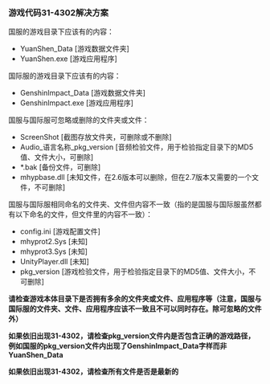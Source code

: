 ### 游戏代码31-4302解决方案

国服的游戏目录下应该有的内容：
- YuanShen_Data [游戏数据文件夹]
- YuanShen.exe [游戏应用程序]

国际服的游戏目录下应该有的内容：
- GenshinImpact_Data [游戏数据文件夹]
- GenshinImpact.exe [游戏应用程序]

国服与国际服可忽略或删除的文件夹或文件：
- ScreenShot [截图存放文件夹，可删除或不删除]
- Audio_语言名称_pkg_version [音频检验文件，用于检验指定目录下的MD5值、文件大小，可删除]
- *.bak [备份文件，可删除]
- mhypbase.dll [未知文件，在2.6版本可以删除，但在2.7版本又需要的一个文件，不可删除]

国服与国际服相同命名的文件夹、文件但内容不一致（指的是国服与国际服虽然都有以下命名的文件，但文件里的内容不一致）：
- config.ini [游戏配置文件]
- mhyprot2.Sys [未知]
- mhyprot3.Sys [未知]
- UnityPlayer.dll [未知]
- pkg_version [游戏检验文件，用于检验指定目录下的MD5值、文件大小，不可删除]

**请检查游戏本体目录下是否拥有多余的文件夹或文件、应用程序等（注意，国服与国际服的文件夹、文件、应用程序应该不一致且不可以同时存在。除可忽略的文件外）**

**如果依旧出现31-4302，请检查pkg_version文件内是否包含正确的游戏路径，例如国服的pkg_version文件内出现了GenshinImpact_Data字样而非YuanShen_Data**

**如果依旧出现31-4302，请检查所有文件是否是最新的**
